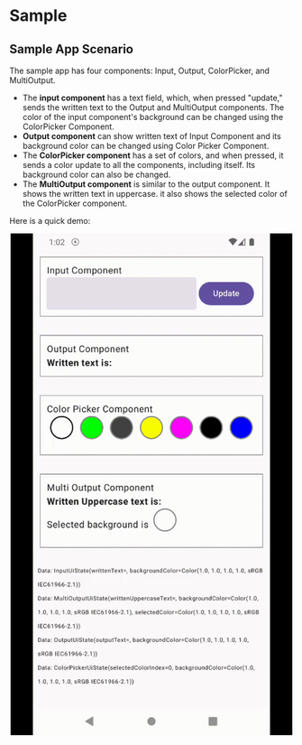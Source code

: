 # Sample

## Sample App Scenario

The sample app has four components: Input, Output, ColorPicker, and MultiOutput.
- The **input component** has a text field, which, when pressed "update," sends the written text to the Output and MultiOutput components. The color of the input component's background can be changed using the ColorPicker Component.
- **Output component** can show written text of Input Component and its background color can be changed using Color Picker Component.
- The **ColorPicker component** has a set of colors, and when pressed, it sends a color update to all the components, including itself. Its background color can also be changed.
- The **MultiOutput component** is similar to the output component. It shows the written text in uppercase. it also shows the selected color of the ColorPicker component.

Here is a quick demo:

<p align="center">
	<img src="../img/demo.gif" width="500" style="center" >
</p>
